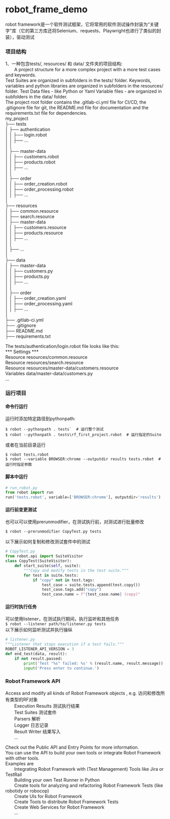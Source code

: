 # robot_frame_demo
robot framework是一个软件测试框架，它将常用的软件测试操作封装为“关键字”库（它的第三方库还将Selenium、requests、Playwright也进行了类似的封装），驱动测试
### 项目结构
1、一种包含tests/, resources/ 和 data/ 文件夹的项目结构:  
&emsp;&emsp;A project structure for a more complex project with a more test cases and keywords.  
Test Suites are organized in subfolders in the tests/ folder. Keywords, variables and python libraries are organized in subfolders in the resources/ folder. Test Data files - like Python or Yaml Variable files - are organized in subfolders in the data/ folder.  
The project root folder contains the .gitlab-ci.yml file for CI/CD, the .gitignore file for git, the README.md file for documentation and the requirements.txt file for dependencies.  
my_project  
├── tests  
│   ├── authentication  
│   │   ├── login.robot  
│   │   ├── ...  
│   │  
│   ├── master-data  
│   │   ├── customers.robot  
│   │   ├── products.robot  
│   │   ├── ...  
│   │  
│   ├── order  
│   │   ├── order_creation.robot  
│   │   ├── order_processing.robot  
│   │   ├── ...  
│     
├── resources  
│   ├── common.resource  
│   ├── search.resource  
│   ├── master-data  
│   │   ├── customers.resource  
│   │   ├── products.resource  
│   │   ├── ...  
│   │  
│   ├── ...  
│  
├── data  
│   ├── master-data  
│   │   ├── customers.py  
│   │   ├── products.py  
│   │   ├── ...  
│   │  
│   ├── order  
│   │   ├── order_creation.yaml  
│   │   ├── order_processing.yaml  
│   │   ├── ...  
│  
├── .gitlab-ci.yml  
├── .gitignore  
├── README.md  
├── requirements.txt  
  
The tests/authentication/login.robot file looks like this:  
*** Settings ***  
Resource  resources/common.resource  
Resource  resources/search.resource  
Resource  resources/master-data/customers.resource  
Variables data/master-data/customers.py  
...
### 运行项目
#### 命令行运行
运行时添加特定路径到pythonpath:  
```shell
$ robot --pythonpath . tests`  # 运行整个测试
$ robot --pythonpath . tests\rf_first_project.robot  # 运行指定的Suite
```  
或者在当前目录运行
```shell
$ robot tests.robot  
$ robot --variable BROWSER:chrome --outputdir results tests.robot  # 运行时指定参数
```  
#### 脚本中运行
```python
# run_robot.py
from robot import run
run('tests.robot', variable=['BROWSER:chrome'], outputdir='results')  
```
#### 运行前变更测试
也可以可以使用prerunmodifier，在测试执行前，对测试进行批量修改  
```shell
$ robot --prerunmodifier CopyTest.py tests
```  

以下展示如何复制和修改测试套件中的测试  
```python
# CopyTest.py  
from robot.api import SuiteVisitor
class CopyTest(SuiteVisitor):
    def start_suite(self, suite):
        """Copy and modify tests in the test suite."""
        for test in suite.tests:
            if "copy" not in test.tags:
                test_case = suite.tests.append(test.copy())
                test_case.tags.add("copy")
                test_case.name = f"{test_case.name} (copy)"
```
#### 运行时执行任务
可以使用listener，在测试执行期间，执行监听和其他任务  
`$ robot --listener path/to/listener.py tests`  
以下展示如何监听测试并执行操纵
```python
# listener.py
"""Listener that stops execution if a test fails."""
ROBOT_LISTENER_API_VERSION = 3
def end_test(data, result):
    if not result.passed:
        print('Test "%s" failed: %s' % (result.name, result.message))
        input('Press enter to continue.')
```
### Robot Framework API  
Access and modify all kinds of Robot Framework objects , e.g.  访问和修改所有类型的RF对象  
&emsp;&emsp;Execution Results  测试执行结果  
&emsp;&emsp;Test Suites  测试套件  
&emsp;&emsp;Parsers  解析  
&emsp;&emsp;Logger  日志记录  
&emsp;&emsp;Result Writer  结果写入  
&emsp;&emsp;...  

Check out the Public API and Entry Points for more information.  
You can use the API to build your own tools or integrate Robot Framework with other tools.  
Examples are  
&emsp;&emsp;Integrating Robot Framework with (Test Management) Tools like Jira or TestRail  
&emsp;&emsp;Building your own Test Runner in Python  
&emsp;&emsp;Create tools for analyzing and refactoring Robot Framework Tests (like robotidy or robocop)  
&emsp;&emsp;Create UIs for Robot Framework  
&emsp;&emsp;Create Tools to distribute Robot Framework Tests  
&emsp;&emsp;Create Web Services for Robot Framework  
&emsp;&emsp;...  